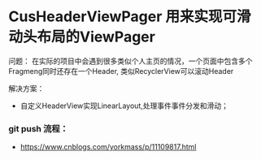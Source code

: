 # CusHeaderViewPager 用来实现可滑动头布局的ViewPager

问题：
  在实际的项目中会遇到很多类似个人主页的情况，一个页面中包含多个Fragmeng同时还存在一个Header,
  类似RecyclerView可以滚动Header


解决方案：
 - 自定义HeaderView实现LinearLayout,处理事件事件分发和滑动；



### git push 流程：
- https://www.cnblogs.com/yorkmass/p/11109817.html